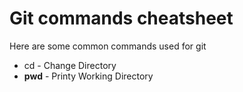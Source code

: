 # Git commands cheatsheet

Here are some common commands used for git

- cd - Change Directory 
- **pwd** - Printy Working Directory